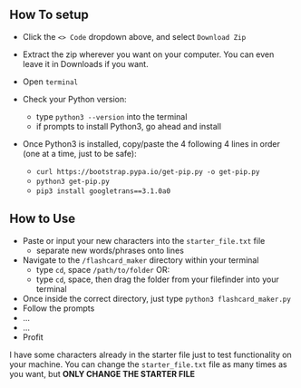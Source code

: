 ## How To setup
- Click the `<> Code` dropdown above, and select `Download Zip`
- Extract the zip wherever you want on your computer. You can even leave it in Downloads if you want.

- Open `terminal`
- Check your Python version:
    - type `python3 --version` into the terminal
    - if prompts to install Python3, go ahead and install
- Once Python3 is installed, copy/paste the 4 following 4 lines in order (one at a time, just to be safe):
    <!-- install pip -->
    - `curl https://bootstrap.pypa.io/get-pip.py -o get-pip.py`
    - `python3 get-pip.py`
    <!-- install dependencies -->
    - `pip3 install googletrans==3.1.0a0`

## How to Use
- Paste or input your new characters into the `starter_file.txt` file 
    - separate new words/phrases onto lines
- Navigate to the `/flashcard_maker` directory within your terminal
    - type `cd`, space `/path/to/folder` OR:
    - type `cd`, space, then drag the folder from your filefinder into your terminal
- Once inside the correct directory, just type `python3 flashcard_maker.py`
- Follow the prompts
- ...
- ...
- Profit

I have some characters already in the starter file just to test functionality on your machine. You can change the `starter_file.txt` file as many times as you want, but **ONLY CHANGE THE STARTER FILE**
